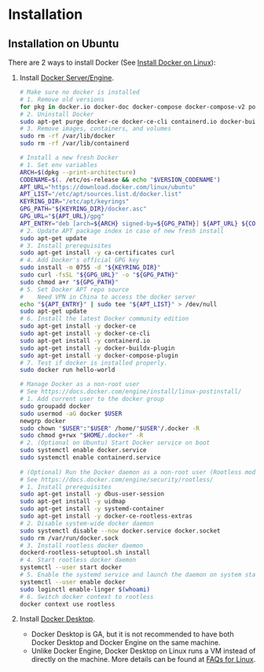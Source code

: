 # Installation #

## Installation on Ubuntu ##

There are 2 ways to install Docker (See [Install Docker on
Linux](https://docs.docker.com/desktop/install/linux-install/)):
1. Install [Docker Server/Engine](https://docs.docker.com/engine/).

   ```bash
   # Make sure no docker is installed
   # 1. Remove old versions
   for pkg in docker.io docker-doc docker-compose docker-compose-v2 podman-docker containerd runc; do sudo apt-get remove $pkg; done
   # 2. Uninstall Docker
   sudo apt-get purge docker-ce docker-ce-cli containerd.io docker-buildx-plugin docker-compose-plugin docker-ce-rootless-extras
   # 3. Remove images, containers, and volumes
   sudo rm -rf /var/lib/docker
   sudo rm -rf /var/lib/containerd
   
   # Install a new fresh Docker
   # 1. Set env variables
   ARCH=$(dpkg --print-architecture)
   CODENAME=$(. /etc/os-release && echo "$VERSION_CODENAME")
   APT_URL="https://download.docker.com/linux/ubuntu"
   APT_LIST="/etc/apt/sources.list.d/docker.list"
   KEYRING_DIR="/etc/apt/keyrings"
   GPG_PATH="${KEYRING_DIR}/docker.asc"
   GPG_URL="${APT_URL}/gpg"
   APT_ENTRY="deb [arch=${ARCH} signed-by=${GPG_PATH}] ${APT_URL} ${CODENAME} stable"
   # 2. Update APT package index in case of new fresh install
   sudo apt-get update
   # 3. Install prerequisites
   sudo apt-get install -y ca-certificates curl
   # 4. Add Docker's official GPG key
   sudo install -m 0755 -d "${KEYRING_DIR}"
   sudo curl -fsSL "${GPG_URL}" -o "${GPG_PATH}"
   sudo chmod a+r "${GPG_PATH}"
   # 5. Set Docker APT repo source
   #    Need VPN in China to access the docker server
   echo "${APT_ENTRY}" | sudo tee "${APT_LIST}" > /dev/null
   sudo apt-get update
   # 6. Install the latest Docker community edition
   sudo apt-get install -y docker-ce
   sudo apt-get install -y docker-ce-cli
   sudo apt-get install -y containerd.io
   sudo apt-get install -y docker-buildx-plugin
   sudo apt-get install -y docker-compose-plugin
   # 7. Test if docker is installed properly.
   sudo docker run hello-world
   
   # Manage Docker as a non-root user
   # See https://docs.docker.com/engine/install/linux-postinstall/
   # 1. Add current user to the docker group
   sudo groupadd docker
   sudo usermod -aG docker $USER
   newgrp docker
   sudo chown "$USER":"$USER" /home/"$USER"/.docker -R
   sudo chmod g+rwx "$HOME/.docker" -R
   # 2. (Optional on Ubuntu) Start Docker service on boot
   sudo systemctl enable docker.service
   sudo systemctl enable containerd.service
 
   # (Optional) Run the Docker daemon as a non-root user (Rootless mode)
   # See https://docs.docker.com/engine/security/rootless/
   # 1. Install prerequisites
   sudo apt-get install -y dbus-user-session
   sudo apt-get install -y uidmap
   sudo apt-get install -y systemd-container
   sudo apt-get install -y docker-ce-rootless-extras
   # 2. Disable system-wide docker daemon
   sudo systemctl disable --now docker.service docker.socket
   sudo rm /var/run/docker.sock
   # 3. Install rootless docker daemon
   dockerd-rootless-setuptool.sh install
   # 4. Start rootless docker daemon
   systemctl --user start docker
   # 5. Enable the systemd service and launch the daemon on system startup
   systemctl --user enable docker
   sudo loginctl enable-linger $(whoami)
   # 6. Switch docker context to rootless
   docker context use rootless
   ```

1. Install [Docker Desktop](https://docs.docker.com/desktop/).
   + Docker Desktop is GA, but it is not recommended to have both
     Docker Desktop and Docker Engine on the same machine.
   + Unlike Docker Engine, Docker Desktop on Linux runs a VM instead
     of directly on the machine.  More details can be found at [FAQs
     for Linux](https://docs.docker.com/desktop/faqs/linuxfaqs/).
